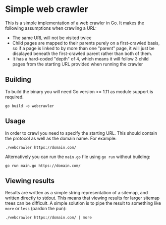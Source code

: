 # Simple web crawler

This is a simple implementation of a web crawler in Go. It makes the following assumptions
when crawling a URL:

* The same URL will not be visited twice
* Child pages are mapped to their parents purely on a first-crawled basis, so if a page is
linked to by more than one "parent" page, it will just be displayed beneath the first-crawled
parent rather than both of them.
* It has a hard-coded "depth" of 4, which means it will follow 3 child pages from the starting 
URL provided when running the crawler

## Building

To build the binary you will need Go version >= 1.11 as module support is required.

    go build -o webcrawler

## Usage

In order to crawl you need to specify the starting URL. This should contain the protocol as well
as the domain name. For example:

    ./webcrawler https://domain.com/

Alternatively you can run the `main.go` file using `go run` without building:

    go run main.go https://domain.com/

## Viewing results

Results are written as a simple string representation of a sitemap, and written directly to stdout. This
means that viewing results for larger sitemap trees can be difficult. A simple solution is to pipe the result
to something like `more` or `less` (pardon the pun):

    ./webcrawler https://domain.com/ | more
